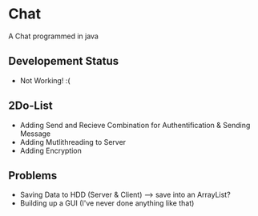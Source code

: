 # Chat
A Chat programmed in java

## Developement Status
- Not Working! :(

## 2Do-List
- Adding Send and Recieve Combination for Authentification & Sending Message
- Adding Mutlithreading to Server
- Adding Encryption

## Problems
- Saving Data to HDD (Server & Client) --> save into an ArrayList?
- Building up a GUI (I've never done anything like that)